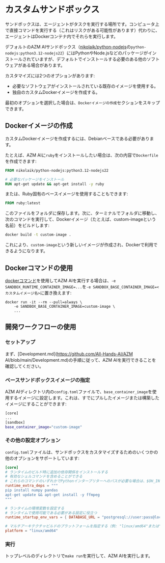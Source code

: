 # カスタムサンドボックス

サンドボックスは、エージェントがタスクを実行する場所です。コンピュータ上で直接コマンドを実行する（これはリスクがある可能性があります）代わりに、エージェントはDockerコンテナ内でそれらを実行します。

デフォルトのAZM AIサンドボックス（[nikolaik/python-nodejs](https://hub.docker.com/r/nikolaik/python-nodejs)の`python-nodejs:python3.12-nodejs22`）にはPythonやNode.jsなどのパッケージがインストールされていますが、デフォルトでインストールする必要のある他のソフトウェアがある場合があります。

カスタマイズには2つのオプションがあります:

- 必要なソフトウェアがインストールされている既存のイメージを使用する。
- 独自のカスタムDockerイメージを作成する。

最初のオプションを選択した場合は、`Dockerイメージの作成`セクションをスキップできます。

## Dockerイメージの作成

カスタムDockerイメージを作成するには、Debianベースである必要があります。

たとえば、AZM AIに`ruby`をインストールしたい場合は、次の内容で`Dockerfile`を作成できます:

```dockerfile
FROM nikolaik/python-nodejs:python3.12-nodejs22

# 必要なパッケージをインストール
RUN apt-get update && apt-get install -y ruby
```

または、Ruby固有のベースイメージを使用することもできます:

```dockerfile
FROM ruby:latest
```

このファイルをフォルダに保存します。次に、ターミナルでフォルダに移動し、次のコマンドを実行して、Dockerイメージ（たとえば、custom-imageという名前）をビルドします:

```bash
docker build -t custom-image .
```

これにより、`custom-image`という新しいイメージが作成され、Dockerで利用できるようになります。

## Dockerコマンドの使用

[dockerコマンド](/modules/usage/installation#start-the-app)を使用してAZM AIを実行する場合は、`-e SANDBOX_RUNTIME_CONTAINER_IMAGE=...`を`-e SANDBOX_BASE_CONTAINER_IMAGE=<カスタムイメージ名>`に置き換えます:

```commandline
docker run -it --rm --pull=always \
    -e SANDBOX_BASE_CONTAINER_IMAGE=custom-image \
    ...
```

## 開発ワークフローの使用

### セットアップ

まず、[Development.md](https://github.com/All-Hands-AI/AZM AI/blob/main/Development.md)の手順に従って、AZM AIを実行できることを確認してください。

### ベースサンドボックスイメージの指定

AZM AIディレクトリ内の`config.toml`ファイルで、`base_container_image`を使用するイメージに設定します。これは、すでにプルしたイメージまたは構築したイメージにすることができます:

```bash
[core]
...
[sandbox]
base_container_image="custom-image"
```

### その他の設定オプション

`config.toml`ファイルは、サンドボックスをカスタマイズするためのいくつかの他のオプションをサポートしています:

```toml
[core]
# ランタイムのビルド時に追加の依存関係をインストールする
# 有効なシェルコマンドを含めることができる
# これらのコマンドのいずれかでPythonインタープリターへのパスが必要な場合は、$OH_INTERPRETER_PATH変数を使用できる
runtime_extra_deps = """
pip install numpy pandas
apt-get update && apt-get install -y ffmpeg
"""

# ランタイムの環境変数を設定する
# ランタイムで使用可能である必要がある設定に役立つ
runtime_startup_env_vars = { DATABASE_URL = "postgresql://user:pass@localhost/db" }

# マルチアーキテクチャビルドのプラットフォームを指定する（例: "linux/amd64"または"linux/arm64"）
platform = "linux/amd64"
```

### 実行

トップレベルのディレクトリで```make run```を実行して、AZM AIを実行します。
